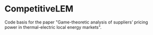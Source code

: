 # CompetitiveLEM
Code basis for the paper "Game-theoretic analysis of suppliers’ pricing power in thermal-electric local energy markets". 

